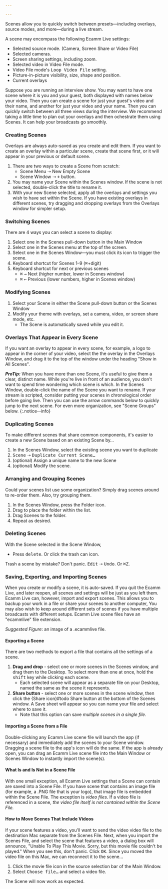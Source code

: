 ```yaml
---

---
```


<!-- ## Using Scenes -->

Scenes allow you to quickly switch between presets—including overlays, source modes, and more—during a live stream.

A scene may encompass the following Ecamm Live settings:

* Selected source mode. (Camera, Screen Share or Video File) 
* Selected cameras.
* Screen sharing settings, including zoom.
* Selected video in Video File mode.
* Video File mode's <samp>Loop Video File</samp> setting.
* Picture-in-picture visibility, size, shape and position. 
* Current overlays

Suppose you are running an interview show. You may want to have one scene where it is you and your guest, both displayed with names below your video. Then you can create a scene for just your guest's video and their name, and another for just your video and your name. Then you can quickly switch between all three views during the interview. We recommend taking a little time to plan out your overlays and then ochestrate them using Scenes. It can help your broadcasts go smoothly.

### Creating Scenes

Overlays are always auto-saved as you create and edit them. If you want to create an overlay within a particular scene, create that scene first, or it will appear in your previous or default scene.

1. There are two ways to create a Scene from scratch:
    * Scene Menu ➝ New Empty Scene
    * Scene Window ➝ <samp>+</samp> button.
1. You may name your Scene within the Scenes window. If the scene is not selected, double-click the title to rename it. 
1. With your new Scene selected, apply all the overlays and settings you wish to have set within the Scene. If you have existing overlays in different scenes, try dragging and dropping overlays from the Overlays window for simpler setup.

### Switching Scenes

There are 4 ways you can select a scene to display:

1. Select one in the Scenes pull-down button in the Main Window
1. Select one in the Scenes menu at the top of the screen.
1. Select one in the Scenes Window—you must click its icon to trigger the scene.
1. Keyboard shortcut for Scenes 1–9 (<kbd title="command">⌘</kbd>+digit)
1. Keyboard shortcut for next or previous scenes
    * <kbd title="command">⌘</kbd> <kbd>→</kbd> Next (higher number, lower in Scenes window) 
    * <kbd title="command">⌘</kbd> <kbd>←</kbd> Previous (lower numbers, higher in Scenes window)

### Modifying Scenes

1. Select your Scene in either the Scene pull-down button or the Scenes Window
1. Modify your theme with overlays, set a camera, video, or screen share mode, etc.
    * The Scene is automatically saved while you edit it.

### Overlays That Appear in Every Scene

If you want an overlay to appear in every scene, for example, a logo to appear in the corner of your video, select the the overlay in the Overlays Window, and drag it to the top of the window under the heading "Show in All Scenes". 

**_ProTip:_** When you have more than one Scene, it's useful to give them a clear, distinct name. While you're live in front of an audience, you don't want to spend time wondering which scene is which. In the Scenes Window, double-click the name of the Scene you want to rename.  If your stream is scripted, consider putting your scenes in chronological order before going live. Then you can use the arrow commands below to quickly jump to the next scene. For even more organization, see "Scene Groups" below.
{:.notice--info}

### Duplicating Scenes

To make different scenes that share common components, it's easier to create a new Scene based on an existing Scene by…

1. In the Scenes Window, select the existing scene you want to duplicate
1. <samp>Scene</samp> ➝ <samp>Duplicate Current Scene…</samp>
1. (optional) Assign a unique name to the new Scene
1. (optional) Modify the scene.

### Arranging and Grouping Scenes

Could your scenes list use some organization? Simply drag scenes around to re-order them. Also, try grouping them.

1. In the Scenes Window, press the Folder icon.
1. Drag to place the folder within the list.
1. Drag Scenes to the folder. 
1. Repeat as desired.

### Deleting Scenes

With the Scene selected in the Scene Window,

* Press <kbd>delete</kbd>. Or click the trash can icon. 

Trash a scene by mistake? Don't panic. <samp>Edit</samp> ➝ <samp>Undo</samp>. Or <kbd title="command">⌘</kbd><kbd>Z</kbd>.

### Saving, Exporting, and Importing Scenes

When you create or modify a scene, it is auto-saved. If you quit the Ecamm Live, and later reopen, all scenes and settings will be just as you left them. Ecamm Live can, however, import and export scenes. This allows you to backup your work in a file or share your scenes to another computer, You may also wish to keep around different sets of scenes if you have multiple broadcasts with different setups. Ecamm Live scene files have an "ecammlive" file extension.

_Suggested Figure_: an image of a .ecammlive file.

#### Exporting a Scene

There are two methods to export a file that contains all the settings of a scene.

1. **Drag and drop** - select one or more scenes in the Scenes window, and drag them to the Desktop. To select more than one at once, hold the <kbd>shift</kbd> key while clicking each scene.
    * Each selected scene will appear as a separate file on your Desktop, named the same as the scene it represents.
1. **Share button** - select one or more scenes in the scene window, then click the {Share icon}#todo Share button at the bottom of the Scenes window. A Save sheet will appear so you can name your file and select where to save it. 
    * Note that this option can save _multiple scenes in a single file._

#### Importing a Scene from a File

Double-clicking any Ecamm Live scene file will launch the app (if necessary) and immediately add the scenes to your Scene window. Dragging a scene file to the app's icon will do the same. If the app is already open, you can drag an Ecamm Live scene file into the Main Window or Scenes Window to instantly import the scene(s).

#### What Is and Is Not in a Scene File

With one small exception, all Ecamm Live settings that a Scene can contain are saved into a Scene File. If you have scene that contains an image file (for example, a .PNG file that is your logo), that image file is embedded within the Scene File. The exception is _video files_. If a video file is referenced in a scene, _the video file itself is not contained within the Scene File._ 

#### How to Move Scenes That Include Videos

If your scene features a video, you'll want to send the video video file to the destination Mac separate from the Scenes File. Next, when you import the Scenes File, and select the scene that features a video, a dialog box will announce, "Unable To Play This Movie. Sorry, but this movie file couldn't be played." When you see this, don't panic. Click <samp>OK</samp>. Since you moved the video file on this Mac, we can reconnect it to the scene… 

1. Click the movie file icon in the source selection bar of the Main Window. 
1. Select <samp>Choose file…</samp> and select a video file. 

The Scene will now work as expected.